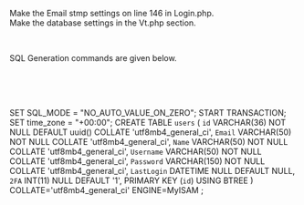 Make the Email stmp settings on line 146 in Login.php. <br>
Make the database settings in the Vt.php section. <br>

<br>

SQL Generation commands are given below.

<br><br><br>

SET SQL_MODE = "NO_AUTO_VALUE_ON_ZERO";
START TRANSACTION;
SET time_zone = "+00:00";
CREATE TABLE `users` (
	`id` VARCHAR(36) NOT NULL DEFAULT uuid() COLLATE 'utf8mb4_general_ci',
	`Email` VARCHAR(50) NOT NULL COLLATE 'utf8mb4_general_ci',
	`Name` VARCHAR(50) NOT NULL COLLATE 'utf8mb4_general_ci',
	`Username` VARCHAR(50) NOT NULL COLLATE 'utf8mb4_general_ci',
	`Password` VARCHAR(150) NOT NULL COLLATE 'utf8mb4_general_ci',
	`LastLogin` DATETIME NULL DEFAULT NULL,
	`2FA` INT(11) NULL DEFAULT '1',
	PRIMARY KEY (`id`) USING BTREE
)
COLLATE='utf8mb4_general_ci'
ENGINE=MyISAM
;
